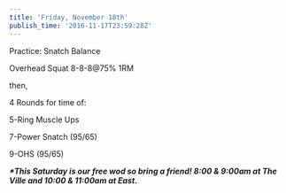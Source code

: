 ```yaml
---
title: 'Friday, November 18th'
publish_time: '2016-11-17T23:59:28Z'
---
```


Practice: Snatch Balance

Overhead Squat 8-8-8\@75% 1RM

then,

4 Rounds for time of:

5-Ring Muscle Ups

7-Power Snatch (95/65)

9-OHS (95/65)

***\*This Saturday is our free wod so bring a friend! 8:00 & 9:00am at
The Ville and 10:00 & 11:00am at East.***
